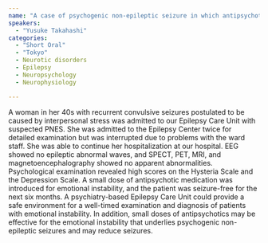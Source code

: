 ```yaml
---
name: "A case of psychogenic non-epileptic seizure in which antipsychotic drugs reduced seizures after examination in epilepsy monitoring unit in a psychiatric ward"
speakers:
  - "Yusuke Takahashi"
categories:
  - "Short Oral"
  - "Tokyo"
  - Neurotic disorders
  - Epilepsy
  - Neuropsychology
  - Neurophysiology

---
```


A woman in her 40s with recurrent convulsive seizures postulated to be caused by interpersonal stress was admitted to our Epilepsy Care Unit with suspected PNES. She was admitted to the Epilepsy Center twice for detailed examination but was interrupted due to problems with the ward staff. She was able to continue her hospitalization at our hospital. EEG showed no epileptic abnormal waves, and SPECT, PET, MRI, and magnetoencephalography showed no apparent abnormalities. Psychological examination revealed high scores on the Hysteria Scale and the Depression Scale. A small dose of antipsychotic medication was introduced for emotional instability, and the patient was seizure-free for the next six months. A psychiatry-based Epilepsy Care Unit could provide a safe environment for a well-timed examination and diagnosis of patients with emotional instability. In addition, small doses of antipsychotics may be effective for the emotional instability that underlies psychogenic non-epileptic seizures and may reduce seizures.

